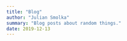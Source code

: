 ```yaml
---
title: "Blog"
author: "Julian Smolka"
summary: "Blog posts about random things."
date: 2019-12-13
---
```

